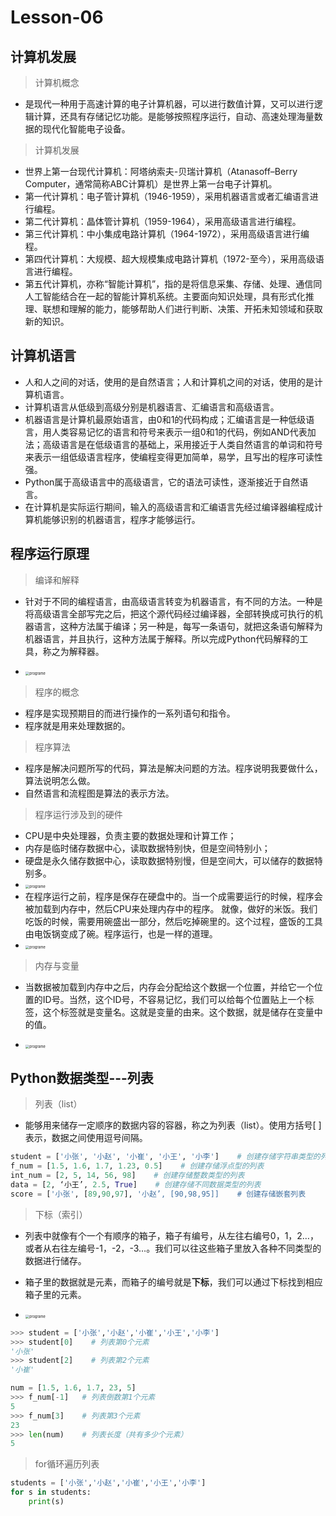 # **Lesson-06**

## **计算机发展**

> 计算机概念

- 是现代一种用于高速计算的电子计算机器，可以进行数值计算，又可以进行逻辑计算，还具有存储记忆功能。是能够按照程序运行，自动、高速处理海量数据的现代化智能电子设备。

> 计算机发展

- 世界上第一台现代计算机：阿塔纳索夫-贝瑞计算机（Atanasoff–Berry Computer，通常简称ABC计算机）是世界上第一台电子计算机。
- 第一代计算机：电子管计算机（1946-1959），采用机器语言或者汇编语言进行编程。
- 第二代计算机：晶体管计算机（1959-1964），采用高级语言进行编程。
- 第三代计算机：中小集成电路计算机（1964-1972），采用高级语言进行编程。
- 第四代计算机：大规模、超大规模集成电路计算机（1972-至今），采用高级语言进行编程。
- 第五代计算机，亦称“智能计算机”，指的是将信息采集、存储、处理、通信同人工智能结合在一起的智能计算机系统。主要面向知识处理，具有形式化推理、联想和理解的能力，能够帮助人们进行判断、决策、开拓未知领域和获取新的知识。

## **计算机语言**

- 人和人之间的对话，使用的是自然语言；人和计算机之间的对话，使用的是计算机语言。
- 计算机语言从低级到高级分别是机器语言、汇编语言和高级语言。
- 机器语言是计算机最原始语言，由0和1的代码构成；汇编语言是一种低级语言，用人类容易记忆的语言和符号来表示一组0和1的代码，例如AND代表加法；高级语言是在低级语言的基础上，采用接近于人类自然语言的单词和符号来表示一组低级语言程序，使编程变得更加简单，易学，且写出的程序可读性强。
- Python属于高级语言中的高级语言，它的语法可读性，逐渐接近于自然语言。
- 在计算机是实际运行期间，输入的高级语言和汇编语言先经过编译器编程成计算机能够识别的机器语言，程序才能够运行。

## **程序运行原理**

> 编译和解释

- 针对于不同的编程语言，由高级语言转变为机器语言，有不同的方法。一种是将高级语言全部写完之后，把这个源代码经过编译器，全部转换成可执行的机器语言，这种方法属于编译；另一种是，每写一条语句，就把这条语句解释为机器语言，并且执行，这种方法属于解释。所以完成Python代码解释的工具，称之为解释器。

- <img src='_media/1-6-1.png' alt='programe' style='zoom:40%;'/>

> 程序的概念

- 程序是实现预期目的而进行操作的一系列语句和指令。
- 程序就是用来处理数据的。

> 程序算法

- 程序是解决问题所写的代码，算法是解决问题的方法。程序说明我要做什么，算法说明怎么做。
- 自然语言和流程图是算法的表示方法。

> 程序运行涉及到的硬件

- CPU是中央处理器，负责主要的数据处理和计算工作；
- 内存是临时储存数据中心，读取数据特别快，但是空间特别小；
- 硬盘是永久储存数据中心，读取数据特别慢，但是空间大，可以储存的数据特别多。
- <img src='_media/1-6-2.png' alt='programe' style='zoom:40%;'/>
- 在程序运行之前，程序是保存在硬盘中的。当一个成需要运行的时候，程序会被加载到内存中，然后CPU来处理内存中的程序。
就像，做好的米饭。我们吃饭的时候，需要用碗盛出一部分，然后吃掉碗里的。这个过程，盛饭的工具由电饭锅变成了碗。程序运行，也是一样的道理。
- <img src='_media/1-6-3.png' alt='programe' style='zoom:40%;'/>

> 内存与变量

- 当数据被加载到内存中之后，内存会分配给这个数据一个位置，并给它一个位置的ID号。当然，这个ID号，不容易记忆，我们可以给每个位置贴上一个标签，这个标签就是变量名。这就是变量的由来。这个数据，就是储存在变量中的值。

- <img src='_media/1-6-4.png' alt='programe' style='zoom:40%;'/>

## **Python数据类型---列表**

> 列表（list）

- 能够用来储存一定顺序的数据内容的容器，称之为列表（list）。使用方括号[ ]表示，数据之间使用逗号间隔。

```python
student = ['小张', '小赵', '小崔', '小王', '小李']    # 创建存储字符串类型的列表
f_num = [1.5, 1.6, 1.7, 1.23, 0.5]    # 创建存储浮点型的列表
int_num = [2, 5, 14, 56, 98]    # 创建存储整数类型的列表
data = [2, ‘小王’, 2.5, True]    # 创建存储不同数据类型的列表
score = ['小张', [89,90,97], '小赵’, [90,98,95]]    # 创建存储嵌套列表
```

> 下标（索引）

- 列表中就像有个一个有顺序的箱子，箱子有编号，从左往右编号0，1，2…，或者从右往左编号-1，-2，-3…。我们可以往这些箱子里放入各种不同类型的数据进行储存。
- 箱子里的数据就是元素，而箱子的编号就是**下标**，我们可以通过下标找到相应箱子里的元素。

- <img src='_media/1-6-5.png' alt='programe' style='zoom:40%;'/>

```python
>>> student = ['小张','小赵','小崔','小王','小李']    
>>> student[0]    # 列表第0个元素
'小张'
>>> student[2]    # 列表第2个元素
'小崔'

num = [1.5, 1.6, 1.7, 23, 5]  
>>> f_num[-1]   # 列表倒数第1个元素
5
>>> f_num[3]    # 列表第3个元素
23
>>> len(num)    # 列表长度（共有多少个元素）
5
```
> for循环遍历列表

```python
students = ['小张','小赵','小崔','小王','小李']
for s in students:
    print(s)
```
